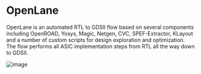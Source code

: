 # OpenLane

OpenLane is an automated RTL to GDSII flow based on several components including OpenROAD, Yosys, Magic, Netgen, CVC, SPEF-Extractor, KLayout and a number of custom scripts for design exploration and optimization. The flow performs all ASIC implementation steps from RTL all the way down to GDSII.

![image](https://github.com/riosmpw/OpenRPDK28/assets/100336131/9a7f564a-c631-4058-ac13-5710f032cdd2)

